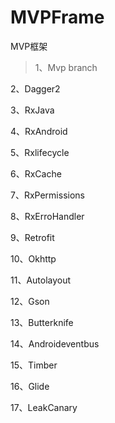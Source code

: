 # MVPFrame
MVP框架
>1、Mvp branch

2、Dagger2

3、RxJava

4、RxAndroid

5、Rxlifecycle

6、RxCache

7、RxPermissions

8、RxErroHandler

9、Retrofit

10、Okhttp

11、Autolayout

12、Gson

13、Butterknife

14、Androideventbus

15、Timber

16、Glide

17、LeakCanary
